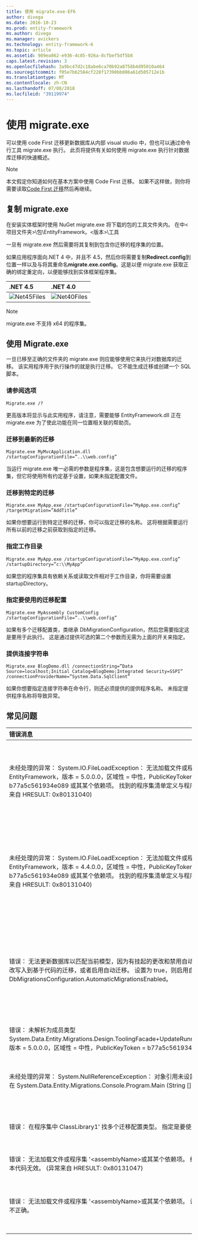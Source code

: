 ```yaml
---
title: 使用 migrate.exe-EF6
author: divega
ms.date: 2016-10-23
ms.prod: entity-framework
ms.author: divega
ms.manager: avickers
ms.technology: entity-framework-6
ms.topic: article
ms.assetid: 989ea862-e936-4c85-926a-8cfbef5df5b8
caps.latest.revision: 3
ms.openlocfilehash: 3a9bc47d2c18abe6ca70b92a8758b4d95010a464
ms.sourcegitcommit: f05e7b62584cf228f17390bb086a61d505712e1b
ms.translationtype: MT
ms.contentlocale: zh-CN
ms.lasthandoff: 07/08/2018
ms.locfileid: "39119974"
---
```

# <a name="using-migrateexe"></a>使用 migrate.exe
可以使用 code First 迁移更新数据库从内部 visual studio 中，但也可以通过命令行工具 migrate.exe 执行。 此页将提供有关如何使用 migrate.exe 执行针对数据库迁移的快速概述。

> [!NOTE]
> 本文假定你知道如何在基本方案中使用 Code First 迁移。 如果不这样做，则你将需要读取[Code First 迁移](~/ef6/modeling/code-first/migrations/index.md)然后再继续。

## <a name="copy-migrateexe"></a>复制 migrate.exe

在安装实体框架时使用 NuGet migrate.exe 将下载的包的工具文件夹内。 在中&lt;项目文件夹&gt;\\包\\EntityFramework。&lt;版本&gt;\\工具

一旦有 migrate.exe 然后需要将其复制到包含你迁移的程序集的位置。

如果应用程序面向.NET 4 中，并且不 4.5，然后你将需要复制**Redirect.config**到位置一样以及与将其重命名**migrate.exe.config**。这是以便 migrate.exe 获取正确的绑定重定向，以便能够找到实体框架程序集。

| .NET 4.5                                   | .NET 4.0                                   |
|:-------------------------------------------|:-------------------------------------------|
| ![Net45Files](~/ef6/media/net45files.png)  | ![Net40Files](~/ef6/media/net40files.png)  |

> [!NOTE]
> migrate.exe 不支持 x64 的程序集。

## <a name="using-migrateexe"></a>使用 Migrate.exe

一旦已移至正确的文件夹的 migrate.exe 则应能够使用它来执行对数据库的迁移。 该实用程序用于执行操作的就是执行迁移。 它不能生成迁移或创建一个 SQL 脚本。

### <a name="see-options"></a>请参阅选项

``` console
Migrate.exe /?
```

更高版本将显示与此实用程序，请注意，需要能够 EntityFramework.dll 正在 migrate.exe 为了使此功能在同一位置相关联的帮助页。

### <a name="migrate-to-the-latest-migration"></a>迁移到最新的迁移

``` console
Migrate.exe MyMvcApplication.dll /startupConfigurationFile=”..\\web.config”
```

当运行 migrate.exe 唯一必需的参数是程序集，这是包含想要运行的迁移的程序集，但它将使用所有约定基于设置，如果未指定配置文件。

### <a name="migrate-to-a-specific-migration"></a>迁移到特定的迁移

``` console
Migrate.exe MyApp.exe /startupConfigurationFile=”MyApp.exe.config” /targetMigration=”AddTitle”
```

如果你想要运行到特定迁移的迁移，你可以指定迁移的名称。 这将根据需要运行所有以前的迁移之前获取到指定的迁移。

### <a name="specify-working-directory"></a>指定工作目录

``` console
Migrate.exe MyApp.exe /startupConfigurationFile=”MyApp.exe.config” /startupDirectory=”c:\\MyApp”
```

如果您的程序集具有依赖关系或读取文件相对于工作目录，你将需要设置 startupDirectory。

### <a name="specify-migration-configuration-to-use"></a>指定要使用的迁移配置

``` console
Migrate.exe MyAssembly CustomConfig /startupConfigurationFile=”..\\web.config”
```

如果有多个迁移配置类，类继承 DbMigrationConfiguration，然后您需要指定这是要用于此执行。 这是通过提供可选的第二个参数而无需为上面的开关来指定。

### <a name="provide-connection-string"></a>提供连接字符串

``` console
Migrate.exe BlogDemo.dll /connectionString=”Data Source=localhost;Initial Catalog=BlogDemo;Integrated Security=SSPI” /connectionProviderName=”System.Data.SqlClient”
```

如果你想要指定连接字符串在命令行，则还必须提供的提供程序名称。 未指定提供程序名称将导致异常。

## <a name="common-problems"></a>常见问题

| 错误消息                                                                                                                                                                                                                                                                                                                      | 解决方案                                                                                                                                                                                                                                                                                             |
|:-----------------------------------------------------------------------------------------------------------------------------------------------------------------------------------------------------------------------------------------------------------------------------------------------------------------------------------|:-----------------------------------------------------------------------------------------------------------------------------------------------------------------------------------------------------------------------------------------------------------------------------------------------------|
| 未经处理的异常： System.IO.FileLoadException： 无法加载文件或程序集 EntityFramework，版本 = 5.0.0.0，区域性 = 中性，PublicKeyToken = b77a5c561934e089 或其某个依赖项。 找到的程序集清单定义与程序集引用不匹配。 (异常来自 HRESULT: 0x80131040)         | 这通常意味着没有 Redirect.config 文件的情况下运行的.NET 4 应用程序。 您需要将 Redirect.config 复制到与 migrate.exe 相同的位置，并重命名为 migrate.exe.config。                                                                                       |
| 未经处理的异常： System.IO.FileLoadException： 无法加载文件或程序集 EntityFramework，版本 = 4.4.0.0，区域性 = 中性，PublicKeyToken = b77a5c561934e089 或其某个依赖项。 找到的程序集清单定义与程序集引用不匹配。 (异常来自 HRESULT: 0x80131040)          | 此异常表示正在使用 Redirect.config 应用程序复制到 migrate.exe 位置.NET 4.5。 如果您的应用程序是.NET 4.5 然后不需要使用内部重定向配置文件。 删除 migrate.exe.config 文件。                                    |
| 错误： 无法更新数据库以匹配当前模型，因为有挂起的更改和禁用自动迁移。 将处理的模型更改写入到基于代码的迁移，或者启用自动迁移。 设置为 true，则启用自动迁移到 DbMigrationsConfiguration.AutomaticMigrationsEnabled。 | 如果尚未创建迁移，以应对到模型中，所做的更改和数据库的模型不匹配时，将迁移正在运行，将发生此错误。 将属性添加到 model 类，然后运行而无需创建迁移来升级数据库 migrate.exe 是此示例。 |
| 错误： 未解析为成员类型 System.Data.Entity.Migrations.Design.ToolingFacade+UpdateRunner,EntityFramework，版本 = 5.0.0.0，区域性 = 中性，PublicKeyToken = b77a5c561934e089。                                                                                                                                       | 可以通过指定一个不正确的启动目录导致此错误。 这必须是 migrate.exe 的位置                                                                                                                                                                                      |
| 未经处理的异常： System.NullReferenceException： 对象引用未设置为某个对象的实例。 <br/>   在 System.Data.Entity.Migrations.Console.Program.Main (String [] args)                                                                                                                                             | 这可能引起不指定正在使用的方案所需的参数。 无需指定提供程序名称，例如指定的连接字符串。                                                                                                                        |
| 错误： 在程序集中 ClassLibrary1' 找多个迁移配置类型。 指定是要使用的名称。                                                                                                                                                                                                  | 该错误指出，给定的程序集没有多个配置类。 必须使用 /configurationType 开关来指定要使用。                                                                                                                                           |
| 错误： 无法加载文件或程序集 '&lt;assemblyName&gt;或其某个依赖项。 给定的程序集名称或基本代码无效。 (异常来自 HRESULT: 0x80131047)                                                                                                                                                    | 原因可能是通过指定程序集名称不正确或不具有                                                                                                                                                                                                                          |
| 错误： 无法加载文件或程序集 '&lt;assemblyName&gt;或其某个依赖项。 试图加载的程序的格式不正确。                                                                                                                                                                          | 发生这种情况是如果你尝试运行 migrate.exe 针对 x64 应用程序。 EF 5.0 和 x86 上才会起下方。                                                                                                                                                                                |

